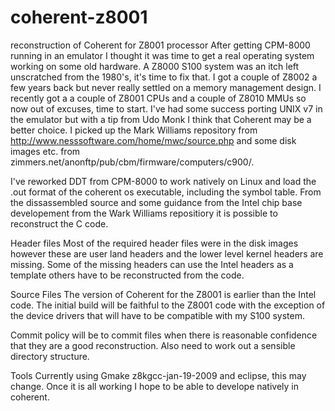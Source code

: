 # coherent-z8001
reconstruction of Coherent for Z8001 processor
After getting CPM-8000 running in an emulator I thought it was time to get a real operating system working on some old hardware. A Z8000 S100 system was an itch left unscratched from the 1980's, it's time to fix that. I got a couple of Z8002 a few years back but never really settled on a memory management design. I recently got a a couple of Z8001 CPUs and a couple of Z8010 MMUs so now out of excuses, time to start. I've had some success porting UNIX v7 in the emulator but with a tip from Udo Monk I think that Coherent may be a better choice. I picked up the Mark Williams repository from  http://www.nesssoftware.com/home/mwc/source.php and some disk images etc. from zimmers.net/anonftp/pub/cbm/firmware/computers/c900/.

I've reworked DDT from CPM-8000 to work natively on Linux and load the .out format of the coherent os executable, including the symbol table. From the dissassembled source and some guidance from the Intel chip base developement from the Wark Williams repositiory it is possible to reconstruct the C code.

Header files
Most of the required header files were in the disk images however these are user land headers and the lower level kernel headers are missing. Some of the missing headers can use the Intel headers as a template others have to be reconstructed from the code.

Source Files
The version of Coherent for the Z8001 is earlier than the Intel code. The initial build will be faithful to the Z8001 code with the exception of the device drivers that will have to be compatible with my S100 system.

Commit policy will be to commit files when there is reasonable confidence that they are a good reconstruction. Also need to work out a sensible directory structure.

Tools
Currently using Gmake  z8kgcc-jan-19-2009 and eclipse, this may change. Once it is all working I hope to be able to develope natively in coherent.
